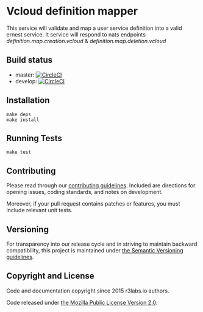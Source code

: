 # Vcloud definition mapper

This service will validate and map a user service definition into a valid ernest service. It service will respond to nats endpoints *definition.map.creation.vcloud* & *definition.map.deletion.vcloud*

## Build status

* master: [![CircleCI](https://circleci.com/gh/ErnestIO/vcloud-definition-mapper/tree/master.svg?style=svg)](https://circleci.com/gh/ErnestIO/vcloud-definition-mapper/tree/master)
* develop: [![CircleCI](https://circleci.com/gh/ErnestIO/vcloud-definition-mapper/tree/develop.svg?style=svg)](https://circleci.com/gh/ErnestIO/vcloud-definition-mapper/tree/develop)

## Installation

```
make deps
make install
```

## Running Tests

```
make test
```

## Contributing

Please read through our
[contributing guidelines](CONTRIBUTING.md).
Included are directions for opening issues, coding standards, and notes on
development.

Moreover, if your pull request contains patches or features, you must include
relevant unit tests.

## Versioning

For transparency into our release cycle and in striving to maintain backward
compatibility, this project is maintained under [the Semantic Versioning guidelines](http://semver.org/).

## Copyright and License

Code and documentation copyright since 2015 r3labs.io authors.

Code released under
[the Mozilla Public License Version 2.0](LICENSE).

